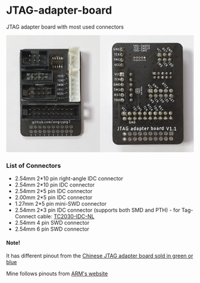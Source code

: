# JTAG-adapter-board
JTAG adapter board with most used connectors

![V1.1 assembled PCB picture](./Pics/V1.1-all.jpg "V1.1 assembled PCB picture")

### List of Connectors
* 2.54mm 2*10 pin right-angle IDC connector
* 2.54mm 2*10 pin IDC connector
* 2.54mm 2*5 pin IDC connector
* 2.00mm 2*5 pin IDC connector
* 1.27mm 2*5 pin mini-SWD connector
* 2.54mm 2*3 pin IDC connector (supports both SMD and PTH) - for Tag-Connect cable: [TC2030-IDC-NL](https://www.tag-connect.com/product/tc2030-idc-nl)
* 2.54mm 4 pin SWD connector
* 2.54mm 6 pin SWD connector

#### Note!
It has different pinout from the [Chinese JTAG adapter board sold in green or blue](http://vctec.co.kr/web/product/ale/img/0000156-2.jpg)

Mine follows pinouts from [ARM's website](http://www.keil.com/support/man/docs/ulink2/ulink2_hw_connectors.htm)